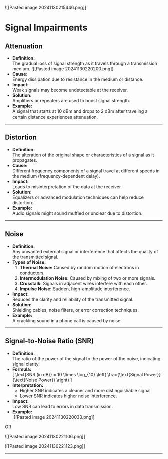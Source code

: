 ![[Pasted image 20241130215446.png]]

# Signal Impairments

## **Attenuation**
- **Definition:**  
  The gradual loss of signal strength as it travels through a transmission medium.
  ![[Pasted image 20241130220200.png]]
- **Cause:**  
  Energy dissipation due to resistance in the medium or distance.
- **Impact:**  
  Weak signals may become undetectable at the receiver.
- **Solution:**  
  Amplifiers or repeaters are used to boost signal strength.
- **Example:**  
  A signal that starts at 10 dBm and drops to 2 dBm after traveling a certain distance experiences attenuation.

---

## **Distortion**
- **Definition:**  
  The alteration of the original shape or characteristics of a signal as it propagates.
- **Cause:**  
  Different frequency components of a signal travel at different speeds in the medium (frequency-dependent delay).
- **Impact:**  
  Leads to misinterpretation of the data at the receiver.
- **Solution:**  
  Equalizers or advanced modulation techniques can help reduce distortion.
- **Example:**  
  Audio signals might sound muffled or unclear due to distortion.

---

## **Noise**
- **Definition:**  
  Any unwanted external signal or interference that affects the quality of the transmitted signal.
- **Types of Noise:**
  1. **Thermal Noise:** Caused by random motion of electrons in conductors.
  2. **Intermodulation Noise:** Caused by mixing of two or more signals.
  3. **Crosstalk:** Signals in adjacent wires interfere with each other.
  4. **Impulse Noise:** Sudden, high-amplitude interference.
- **Impact:**  
  Reduces the clarity and reliability of the transmitted signal.
- **Solution:**  
  Shielding cables, noise filters, or error correction techniques.
- **Example:**  
  A crackling sound in a phone call is caused by noise.

---

## **Signal-to-Noise Ratio (SNR)**
- **Definition:**  
  The ratio of the power of the signal to the power of the noise, indicating signal clarity.
- **Formula:**  
  \[
  \text{SNR (in dB)} = 10 \times \log_{10} \left( \frac{\text{Signal Power}}{\text{Noise Power}} \right)
  \]
- **Interpretation:**  
  - Higher SNR indicates a cleaner and more distinguishable signal.
  - Lower SNR indicates higher noise interference.
- **Impact:**  
  Low SNR can lead to errors in data transmission.
- **Example:**  
 ![[Pasted image 20241130220033.png]]

OR

![[Pasted image 20241130221106.png]]

![[Pasted image 20241130221123.png]]


---
